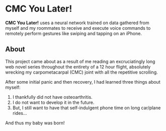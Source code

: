 # CMC You Later!

**CMC You Later!** uses a neural network trained on data gathered from myself and my roommates to receive and execute voice commands to remotely perform gestures like swiping and tapping on an iPhone.

## About

This project came about as a result of me reading an excruciatingly long web novel series throughout the entirety of a 12 hour flight, absolutely wrecking my carpometacarpal (CMC) joint with all the repetitive scrolling.

After some initial panic and then recovery, I had learned three things about myself:
1) I thankfully did not have osteoarthritis.
2) I do not want to develop it in the future.
3)  But, I still want to have that self-indulgent phone time on long car/plane rides...

And thus my baby was born!
